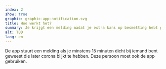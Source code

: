 ```yaml
---
index: 2
show: true
graphic: graphic-app-notification.svg
title: Hoe werkt het?
summary: Je krijgt een melding nadat je extra kans op besmetting hebt gelopen
alt: TBD
lang: en
---
```


De app stuurt een melding als je minstens 15 minuten dicht bij iemand bent geweest die later corona blijkt te hebben. Deze persoon moet ook de app gebruiken.

